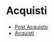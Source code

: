 # Acquisti
- [Post Acquisto](Documentazione%20SmeUP/NWS/News/000070/G9/_sidebar.md)
- [Acquisti](Documentazione%20SmeUP/NWS/News/000070/V5/_sidebar.md)
